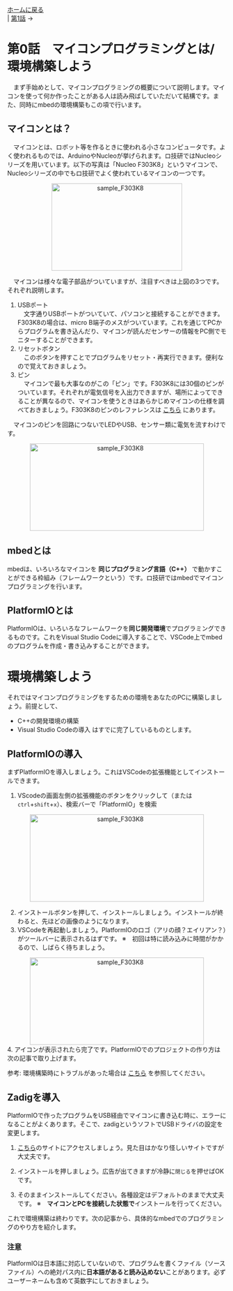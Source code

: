 [ホームに戻る](index.md)  
| [第1話](DigitalOut_explain.md) →


# 第0話　マイコンプログラミングとは/環境構築しよう
　まず手始めとして、マイコンプログラミングの概要について説明します。マイコンを使って何か作ったことがある人は読み飛ばしていただいて結構です。また、同時にmbedの環境構築もこの項で行います。

## マイコンとは？
　マイコンとは、ロボット等を作るときに使われる小さなコンピュータです。よく使われるものでは、ArduinoやNucleoが挙げられます。ロ技研ではNucleoシリーズを用いています。以下の写真は「Nucleo F303K8」というマイコンで、Nucleoシリーズの中でもロ技研でよく使われているマイコンの一つです。

<div style="text-align: center;">
<image src = "./img/pins.png" alt = "sample_F303K8" title = "sample_F303K8" width = "300" height = "200"/>
</div>

　マイコンは様々な電子部品がついていますが、注目すべきは上図の3つです。それぞれ説明します。
1. USBポート<br/>
    　文字通りUSBポートがついていて、パソコンと接続することができます。F303K8の場合は、micro B端子のメスがついています。これを通じてPCからプログラムを書き込んだり、マイコンが読んだセンサーの情報をPC側でモニターすることができます。
2. リセットボタン<br/>
    　このボタンを押すことでプログラムをリセット・再実行できます。便利なので覚えておきましょう。
3. ピン<br/>
    　マイコンで最も大事なのがこの「ピン」です。F303K8には30個のピンがついています。それぞれが電気信号を入出力できますが、場所によってできることが異なるので、マイコンを使うときはあらかじめマイコンの仕様を調べておきましょう。F303K8のピンのレファレンスは [こちら](https://os.mbed.com/platforms/ST-Nucleo-F303K8/) にあります。

　マイコンのピンを回路につないでLEDやUSB、センサー類に電気を流すわけです。

<div style="text-align: center;">
<image src = "./img/moshiki_2.png" alt = "sample_F303K8" title = "sample_F303K8" width = "400" height = "200"/>
</div>

## mbedとは
mbedは、いろいろなマイコンを **同じプログラミング言語（C++）** で動かすことができる枠組み（フレームワークという）です。ロ技研ではmbedでマイコンプログラミングを行います。
## PlatformIOとは
PlatformIOは、いろいろなフレームワークを**同じ開発環境**でプログラミングできるものです。これをVisual Studio Codeに導入することで、VSCode上でmbedのプログラムを作成・書き込みすることができます。

# 環境構築しよう
それではマイコンプログラミングをするための環境をあなたのPCに構築しましょう。前提として、
- C++の開発環境の構築
- Visual Studio Codeの導入
はすでに完了しているものとします。

## PlatformIOの導入
まずPlatformIOを導入しましょう。これはVSCodeの拡張機能としてインストールできます。<br/>

1. VScodeの画面左側の拡張機能のボタンをクリックして（または`ctrl`+`shift`+`x`）、検索バーで「PlatformIO」を検索<br/>
<div style="text-align: center;">
<image src = "./img/PIO_intro.png" alt = "sample_F303K8" title = "sample_F303K8" width = "400" height = "200"/>
</div>

2. インストールボタンを押して、インストールしましょう。インストールが終わると、先ほどの画像のようになります。
3. VSCodeを再起動しましょう。PlatformIOのロゴ（アリの顔？エイリアン？）がツールバーに表示されるはずです。
※　初回は特に読み込みに時間がかかるので、しばらく待ちましょう。
<div style="text-align: center;">
<image src = "./img/PIO_intro2.png" alt = "sample_F303K8" title = "sample_F303K8" width = "400" height = "200"/>
</div>
4. アイコンが表示されたら完了です。PlatformIOでのプロジェクトの作り方は次の記事で取り上げます。

参考: 環境構築時にトラブルがあった場合は [こちら](./platformio.md) を参照してください。

## Zadigを導入
PlatformIOで作ったプログラムをUSB経由でマイコンに書き込む時に、エラーになることがよくあります。そこで、zadigというソフトでUSBドライバの設定を変更します。

1. [こちら](https://zadig.akeo.ie/)のサイトにアクセスしましょう。見た目はかなり怪しいサイトですが大丈夫です。

2. インストールを押しましょう。広告が出てきますが冷静に`閉じる`を押せばOKです。
3. そのままインストールしてください。各種設定はデフォルトのままで大丈夫です。
※　**マイコンとPCを接続した状態で**インストールを行ってください。

これで環境構築は終わりです。次の記事から、具体的なmbedでのプログラミングのやり方を紹介します。

### 注意
PlatformIOは日本語に対応していないので、プログラムを書くファイル（ソースファイル）への絶対パス内に**日本語があると読み込めない**ことがあります。必ずユーザーネームも含めて英数字にしておきましょう。
